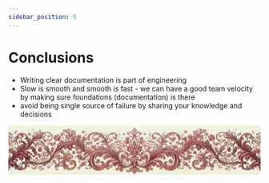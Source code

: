 ```yaml
---
sidebar_position: 5
---
```


# Conclusions

- Writing clear documentation is part of engineering  
- Slow is smooth and smooth is fast - we can have a good team velocity by making sure foundations (documentation) is there  
- avoid being single source of failure by sharing your knowledge and decisions  


![ornament](../red-small.png)
